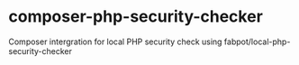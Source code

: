 # composer-php-security-checker
Composer intergration for local PHP security check using fabpot/local-php-security-checker
